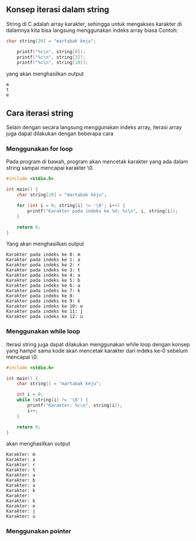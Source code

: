 ## Konsep iterasi dalam string
String di C adalah array karakter, sehingga untuk mengakses karakter di dalamnya kita bisa langsung menggunakan indeks array biasa
Contoh:
```c
char string[20] = "martabak keju";

    printf("%c\n", string[0]);
    printf("%c\n", string[3]);
    printf("%c\n", string[10]);
```
yang akan menghasilkan output
```plaintext
m
t
e
```


## Cara iterasi string
Selain dengan secara langsung menggunakan indeks array, iterasi array juga dapat dilakukan dengan beberapa cara
### Menggunakan for loop
Pada program di bawah, program akan mencetak karakter yang ada dalam string sampai mencapai karakter \0.
```c
#include <stdio.h>

int main() {
    char string[20] = "martabak keju";

    for (int i = 0; string[i] != '\0'; i++) {
        printf("Karakter pada indeks ke %d: %c\n", i, string[i]);
    }

    return 0;
}
```
Yang akan menghasilkan output
```plaintext
Karakter pada indeks ke 0: m
Karakter pada indeks ke 1: a
Karakter pada indeks ke 2: r
Karakter pada indeks ke 3: t
Karakter pada indeks ke 4: a
Karakter pada indeks ke 5: b
Karakter pada indeks ke 6: a
Karakter pada indeks ke 7: k
Karakter pada indeks ke 8:
Karakter pada indeks ke 9: k
Karakter pada indeks ke 10: e
Karakter pada indeks ke 11: j
Karakter pada indeks ke 12: u
```
### Menggunakan while loop
Iterasi string juga dapat dilakukan menggunakan while loop dengan konsep yang hampir sama
kode akan mencetak karakter dari indeks ke-0 sebelum mencapai \0.
```c
#include <stdio.h>

int main() {
    char string[] = "martabak keju";

    int i = 0;
    while (string[i] != '\0') {
        printf("Karakter: %c\n", string[i]);
        i++;
    }

    return 0;
}
```
akan menghasilkan output
```plaintext
Karakter: m
Karakter: a
Karakter: r
Karakter: t
Karakter: a
Karakter: b
Karakter: a
Karakter: k
Karakter:
Karakter: k
Karakter: e
Karakter: j
Karakter: u
```
### Menggunakan pointer
